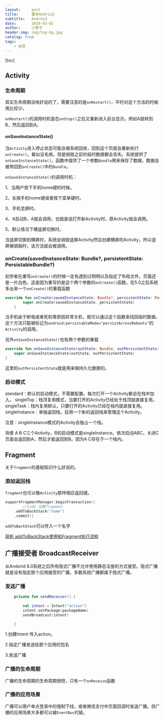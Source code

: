 ```yaml
---
layout:     post  
title:      重学Android 
subtitle:   Android 
date:       2020-03-02
author:     小卷子
header-img: img/tag-bg.jpg
catalog: true
tags:
    - 标签
---
```




[toc]





## Activity

### 生命周期

其实生命周期没啥好说的了，需要注意的是`onRestart()`，平时对这个方法的时候用比较少。

`onRestart()`的调用时机是在`onStop()`之后又重新进入前台显示。例如A跳转到B，然后返回到A。

#### onSaveInstanceState()

当`Activity`进入停止状态可能会被系统回收，回到这个页面会重新执行`onCreate()`，看似没毛病，但是销毁之前的临时数据都会丢失。系统提供了`onSaveInstanceState()`，函数中提供了一个参数`Bundle`用来保存了数据，数据会被带回到``onCreate()``中的`Bundle`。

`onSaveInstanceState()`的调用时机：

1、当用户按下手机home键的时候。

2、长按手机home键或者按下菜单键时。

3、手机息屏时。

4、A启动B，A就会调用，也就是说打开新Activity时，原Activity就会调用。

5、默认情况下横竖屏切换时。

当竖屏切换到横屏时，系统会销毁竖屏Activity然后创建横屏的Activity，所以竖屏被销毁时，该方法就会被调用。

### onCreate(savedInstanceState: Bundle?, persistentState: PersistableBundle?) 

初学者在重写`onCreate()`的时候一定有遇到过明明以及指定了布局文件，页面还是一片白色。这是因为重写的是这个两个参数的`onCreate()`函数。在5.0之后系统多出来一个`onCreate()`的重载函数

~~~kotlin
override fun onCreate(savedInstanceState: Bundle?, persistentState: PersistableBundle?) {
        super.onCreate(savedInstanceState, persistentState)
    }
~~~

当手机由于断电或者死机等原因异常关机，就可以通过这个函数来找回临时数据。这个方法只能被标记为`android:persistableMode="persistAcrossReboots"`的`Activity`的调用。

另外`onSaveInstanceState()`也有两个参数的重载

```kotlin
override fun onSaveInstanceState(outState: Bundle, outPersistentState: PersistableBundle) {
    super.onSaveInstanceState(outState, outPersistentState)
}
```

这里的`outPersistentState`就是用来做持久化数据的。



### 启动模式

standard：默认的启动模式，不需要配置。每次打开一个Activity都会在栈中加入。
singleTop：栈顶复用模式，当要打开的Activity已经处于栈顶就直接复用。
singleTask：栈内复用默认，只要打开的Activity已经在栈内就直接复用。
singleInstance：单独返回栈，启用一个新的返回栈来管理这个Activity。

注意：singleInstance模式的Activity会独占一个栈。

场景 A B C三个Activity，B的启动模式是singleInstance。依次启动ABC，关闭C页面会返回到A，然后才能返回到B。因为A C存在于一个栈内。



## Fragment

关于`fragment`的基础知识什么好说的。

### 添加返回栈

`fragment`也可以像`Activity`那样相应返回键。

```kotlin
supportFragmentManager.beginTransaction()
        //todo 设置fragment
    .addToBackStack("name")
    .commit()
```

`addToBackStack`可以传入一个名字

[简析 addToBackStack使用和Fragment执行流程](https://blog.csdn.net/wenxuzl99/article/details/16112725)



## 广播接受者 BroadcastReceiver

从Andorid 8.0系统之后所有隐式广播不允许使用静态注册的方式接受。隐式广播就是没有指定那个应用接受的广播。多数系统广播都属于隐式广播。



### 发送广播

~~~ kotlin
    private fun sendReceiver() {
        
        val intent = Intent("action")
        intent.setPackage(packageName)
        sendBroadcast(intent)
        
    }
~~~

1.创建Intent 传入action。

2.指定广播发送给那个应用的包名

3.发送广播



### 广播的生命周期

广播的生命周期的生命周期很短，只有一个`onReceive`函数



### 广播的应用场景

广播可以用户单点登录中的强制下线，或者微信支付中页面回调时发送广播。但广播的应用场景大多都可以被`EventBus`代替。



